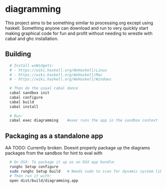 # diagramming
This project aims to be something similar to processing.org except using haskell.
Something anyone can download and run to very quickly start making graphical code for fun and profit without needing to wrestle with cabal and ghc installation.

## Building
```bash
  # Install wxWidgets: 
  # - https://wiki.haskell.org/WxHaskell/Linux
  # - https://wiki.haskell.org/WxHaskell/Mac
  # - https://wiki.haskell.org/WxHaskell/Windows

  # Then do the usual cabal dance
  cabal sandbox init
  cabal configure
  cabal build
  cabal install
  
  # Run:
  cabal exec diagramming    #exec runs the app in the sandbox context
```


## Packaging as a standalone app
AA TODO: Currently broken.  Doesnt properly package up the diagrams packages from the sandbox for hint to eval with
```bash
  # On OSX: To package it up as an OSX app bundle:
  runghc Setup configure
  sudo runghc Setup build   # Needs sudo to scan for dynamic system libs to package up
  # Then run it with:
  open dist/build/diagramming.app
```
